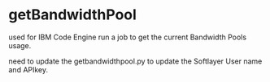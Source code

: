 # getBandwidthPool

used for IBM Code Engine run a job to get the current Bandwidth Pools usage.

need to update the getbandwidthpool.py to update the Softlayer User name and APIkey.
